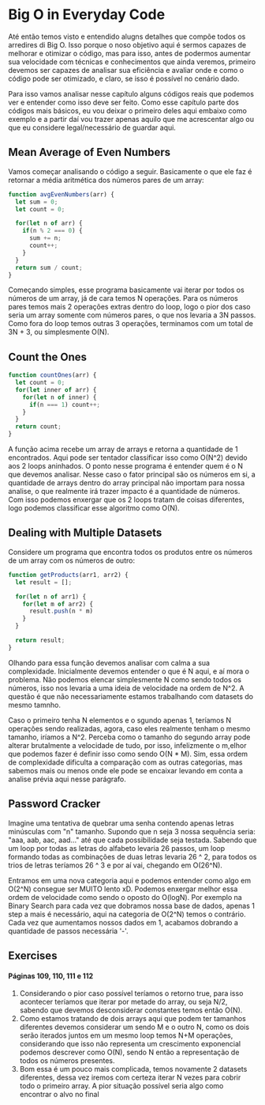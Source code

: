 # Big O in Everyday Code

Até então temos visto e entendido alugns detalhes que compõe todos os arredires di Big O. Isso porque o noso objetivo aqui é sermos capazes de melhorar e otimizar o código, mas para isso, antes de podermos aumentar sua velocidade com técnicas e conhecimentos que ainda veremos, primeiro devemos ser capazes de analisar sua eficiência e avaliar onde e como o código pode ser otimizado, e claro, se isso é possível no cenário dado.

Para isso vamos analisar nesse capítulo alguns códigos reais que podemos ver e entender como isso deve ser feito. Como esse capítulo parte dos códigos mais básicos, eu vou deixar o primeiro deles aqui embaixo como exemplo e a partir daí vou trazer apenas aquilo que me acrescentar algo ou que eu considere legal/necessário de guardar aqui.

## Mean Average of Even Numbers

Vamos começar analisando o código a seguir. Basicamente o que ele faz é retornar a média aritmética dos números pares de um array:
```js
function avgEvenNumbers(arr) {
  let sum = 0;
  let count = 0;

  for(let n of arr) {
    if(n % 2 === 0) {
      sum += n;
      count++;
    }
  }
  return sum / count;
}
```

Começando simples, esse programa basicamente vai iterar por todos os números de um array, já de cara temos N operações. Para os números pares temos mais 2 operações extras dentro do loop, logo o pior dos caso seria um array somente com números pares, o que nos levaria a 3N passos. Como fora do loop temos outras 3 operações, terminamos com um total de 3N + 3, ou simplesmente O(N).

## Count the Ones

```js
function countOnes(arr) {
  let count = 0;
  for(let inner of arr) {
    for(let n of inner) {
      if(n === 1) count++;
    }
  }
  return count;
}
```
A função acima recebe um array de arrays e retorna a quantidade de 1 encontrados. Aqui pode ser tentador classificar isso como O(N^2) devido aos 2 loops aninhados. O ponto nesse programa é entender quem é o N que devemos analisar. Nesse caso o fator principal são os números em si, a quantidade de arrays dentro do array principal não importam para nossa analise, o que realmente irá trazer impacto é a quantidade de números. Com isso podemos enxergar que os 2 loops tratam de coisas diferentes, logo podemos classificar esse algoritmo como O(N).

## Dealing with Multiple Datasets

Considere um programa que encontra todos os produtos entre os números de um array com os números de outro:
```js
function getProducts(arr1, arr2) {
  let result = [];

  for(let n of arr1) {
    for(let m of arr2) {
      result.push(n * m)
    }
  }

  return result;
}
```

Olhando para essa função devemos analisar com calma a sua complexidade. Inicialmente devemos entender o que é N aqui, e aí mora o problema. Não podemos elencar simplesmente N como sendo todos os números, isso nos levaria a uma ideia de velocidade na ordem de N^2. A questão é que não necessariamente estamos trabalhando com datasets do mesmo tamnho.

Caso o primeiro tenha N elementos e o sgundo apenas 1, teríamos N operações sendo realizadas, agora, caso eles realmente tenham o mesmo tamanho, iríamos a N^2. Perceba como o tamanho do segundo array pode alterar brutalmente a velocidade de tudo, por isso, infelizmente o m,elhor que podemos fazer é definir isso como sendo O(N * M). Sim, essa ordem de complexidade dificulta a comparação com as outras categorias, mas sabemos mais ou menos onde ele pode se encaixar levando em conta a analise prévia aqui nesse parágrafo.

## Password Cracker

Imagine uma tentativa de quebrar uma senha contendo apenas letras minúsculas com "n" tamanho. Supondo que n seja 3 nossa sequência seria: "aaa, aab, aac, aad..." até que cada possibilidade seja testada. Sabendo que um loop por todas as letras do alfabeto levaria 26 passos, um loop formando todas as combinações de duas letras levaria 26 ^ 2, para todos os trios de letras teríamos 26 ^ 3 e por aí vai, chegando em O(26^N).

Entramos em uma nova categoria aqui e podemos entender como algo em O(2^N) consegue ser MUITO lento xD. Podemos enxergar melhor essa ordem de velocidade como sendo o oposto do O(logN). Por exemplo na Binary Search para cada vez que dobramos nossa base de dados, apenas 1 step a mais é necessário, aqui na categoria de O(2^N) temos o contrário. Cada vez que aumentamos nossos dados em 1, acabamos dobrando a quantidade de passos necessária '-'.

## Exercises

#### Páginas 109, 110, 111 e 112

1. Considerando o pior caso possível teríamos o retorno true, para isso acontecer teríamos que iterar por metade do array, ou seja N/2, sabendo que devemos desconsiderar constantes temos então O(N).
2. Como estamos tratando de dois arrays aqui que podem ter tamanhos diferentes devemos considerar um sendo M e o outro N, como os dois serão iterados juntos em um mesmo loop temos N+M operações, considerando que isso não representa um crescimento exponencial podemos descrever como O(N), sendo N então a representação de todos os números presentes.
3. Bom essa é um pouco mais complicada, temos novamente 2 datasets diferentes, dessa vez iremos com certeza iterar N vezes para cobrir todo o primeiro array. A pior situação possível seria algo como encontrar o alvo no final
